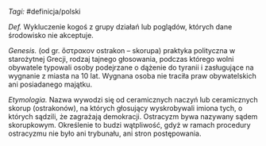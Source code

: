 _Tagi:_ #definicja/polski

_Def._ Wykluczenie kogoś z grupy działań lub poglądów, których dane środowisko nie akceptuje. 

_Genesis._ (od gr. ὄστρακον ostrakon – skorupa) praktyka polityczna w starożytnej Grecji, rodzaj tajnego głosowania, podczas którego wolni obywatele typowali osoby podejrzane o dążenie do tyranii i zasługujące na wygnanie z miasta na 10 lat. Wygnana osoba nie traciła praw obywatelskich ani posiadanego majątku.

_Etymologia._ Nazwa wywodzi się od ceramicznych naczyń lub ceramicznych skorup (ostrakonów), na których głosujący wyskrobywali imiona tych, o których sądzili, że zagrażają demokracji. Ostracyzm bywa nazywany sądem skorupkowym. Określenie to budzi wątpliwość, gdyż w ramach procedury ostracyzmu nie było ani trybunału, ani stron postępowania.




